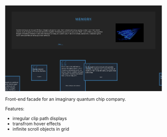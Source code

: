 ![Demo Picture](./demo.png)

Front-end facade for an imaginary quantum chip company.

Features:
- irregular clip path displays
- transfrom hover effects
- infinite scroll objects in grid